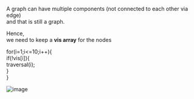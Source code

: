 A graph can have multiple components (not connected to each other via edge)  
and that is still a graph.

Hence,  
we need to keep a **vis array** for the nodes

for(i=1;i<=10;i++){  
  if(!vis[i]){  
    traversal(i);  
  }  
}  

![image](https://github.com/itsmohiniii/15DaysOfCode/assets/74259856/c4fd3fc9-ef09-4f17-8446-110b15288f29)

